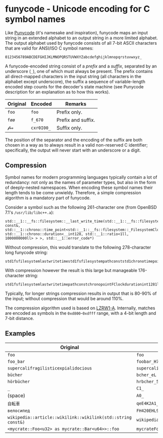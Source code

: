 ﻿# funycode - Unicode encoding for C symbol names

Like [Punycode](https://www.rfc-editor.org/rfc/rfc3492.html) (it's namesake and inspiration), funycode maps an input string in an extended alphabet to an output string in a more limited alphabet. The output alphabet used by funycode consists of all 7-bit ASCII characters that are valid for ANSI/ISO C symbol names:

    0123456789ABCDEFGHIJKLMNOPQRSTUVWXYZabcdefghijklmnopqrstuvwxyz_

A funycode-encoded string consist of a *prefix* and a *suffix*, separated by an underscore (`_`), one of which must always be present. The prefix contains all direct-mapped characters in the input string (all characters in the alphabet except underscore), the suffix a sequence of variable-length encoded step counts for the decoder's state machine (see Punycode description for an explanation as to how this works).

| Original | Encoded | Remarks |
| --- | --- | --- |
| `foo` | `foo` | Prefix only. |
| `føø` | `f_670` | Prefix and suffix. |
| `𝓯𝓸𝓸` | `cxr0I00_` | Suffix only. |

The position of the separator and the encoding of the suffix are both chosen in a way as to always result in a valid non-reserved C identifier; specifically, the output will never start with an underscore or a digit.

## Compression

Symbol names for modern programming languages typically contain a lot of redundancy: not only as the names of parameter types, but also in the form of deeply-nested namespaces. When encoding these symbol names their length tends to be come unwieldy. Therefore, a simple compression algorithm is a mandatory part of funycode.

Consider a symbol such as the following 261-character one (from OpenBSD 7.1's `/usr/lib/libc++.a`):

    std::__1::__fs::filesystem::__last_write_time(std::__1::__fs::filesystem::path const&, std::__1::chrono::time_point<std::__1::__fs::filesystem::_FilesystemClock, std::__1::chrono::duration<__int128, std::__1::ratio<1ll, 1000000000ll> > >, std::__1::error_code*)

Without compression, this would translate to the following 278-character long funycode string:

    std1fsfilesystemlastwritetimestd1fsfilesystempathconststd1chronotimepointstd1fsfilesystemFilesystemClockstd1chronodurationint128std1ratio1ll1000000000llstd1errorcode_n05oOCC00xw3M7pAf5vAp0PDFxsI01020A0H01020A0G01060C01020A0K01060J010T010xSc1Lvg11rrx1030G045A030Y0FB030GM0K0D0c08

With compression however the result is this large but manageable 176-character string:

    std1fsfilesystemlastwritetimepathconstchronopointFClockdurationint1281ll10llerrorcode_X05Y40sjb4l6z2z7Zrr7030h0BzEF6rH11vwT0J5Q6G0Qqrwrzx0Wt1nuGEr4WrFln1ouLQp29SmzE8LSty1Mu5Ph6

Typically, for longer strings compression results in output that is 80-90% of the input; without compression that would be around 110%.

The compression algorithm used is based on [LZRW1-A](http://www.ross.net/compression/lzrw1a.html). Internally, matches are encoded as symbols in the `0xd800`-`0xdfff` range, with a 4-bit length and 7-bit distance.

## Examples

| Original | Encoded |
| -------- | ------- |
| `foo` | `foo` |
| `foo_bar` | `foobar_H7` |
| `supercalifragilisticexpialidocious` | `supercalifragilisticexpialidocious` |
| `bücher` | `bcher_eL` |
| `hörbücher` | `hrbcher_5S0u0` |
| `_` | `C1_` |
| (space) | `A0_` |
| `自転車` | `qeE4K2A1_` |
| `велосипед` | `FH420EHL9G_` |
| `wikipedia::article::wikilink::wikilink(std::string const&)` | `wikipediaarticlelinkstdstringconst_T0zGw0s0sw007080sywurJ3t1` |
| `<mycrate::Foo<u32> as mycrate::Bar<u64>>::foo` | `mycrateFoou32asBaru64foo_D02qs10G0ZCAy0B0sqzxxE` |
